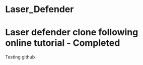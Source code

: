 # Laser_Defender
Laser defender clone following online tutorial - Completed
=====================================================================
Testing github

